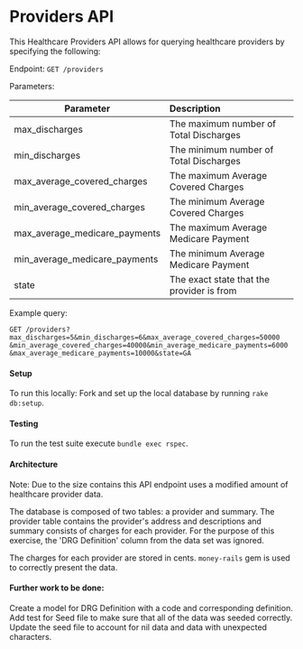# Providers API

This Healthcare Providers API allows for querying healthcare providers by specifying the following:

Endpoint: `GET /providers`

Parameters:

| Parameter                     | Description                               |
| ----------------------------- |:----------------------------------------- |
| max_discharges                | The maximum number of Total Discharges    |
| min_discharges                | The minimum number of Total Discharges    |
| max_average_covered_charges   | The maximum Average Covered Charges       |
| min_average_covered_charges   | The minimum Average Covered Charges       |
| max_average_medicare_payments | The maximum Average Medicare Payment      |
| min_average_medicare_payments | The minimum Average Medicare Payment      |
| state                         | The exact state that the provider is from |

Example query:

`GET /providers?max_discharges=5&min_discharges=6&max_average_covered_charges=50000
&min_average_covered_charges=40000&min_average_medicare_payments=6000
&max_average_medicare_payments=10000&state=GA`

#### Setup

To run this locally: Fork and set up the local database by running `rake db:setup`.

#### Testing
To run the test suite execute `bundle exec rspec`.

#### Architecture
Note: Due to the size contains this API endpoint uses a modified amount of healthcare provider data.

The database is composed of two tables: a provider and summary. The provider table contains the provider's address and descriptions and summary consists of charges for each provider. For the purpose of this exercise, the 'DRG Definition' column from the data set was ignored.

The charges for each provider are stored in cents. `money-rails` gem is used to correctly present the data.

#### Further work to be done:
Create a model for DRG Definition with a code and corresponding definition.
Add test for Seed file to make sure that all of the data was seeded correctly.
Update the seed file to account for nil data and data with unexpected characters.